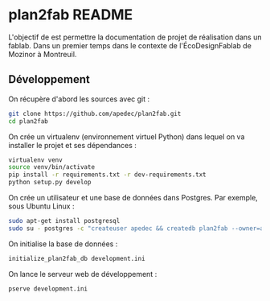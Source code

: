 # plan2fab README

L'objectif de est permettre la documentation de projet de réalisation dans un fablab. Dans un premier temps dans le contexte de l'ÉcoDesignFablab de Mozinor à Montreuil.

## Développement

On récupère d'abord les sources avec git :

```bash
git clone https://github.com/apedec/plan2fab.git
cd plan2fab
```

On crée un virtualenv (environnement virtuel Python) dans lequel on va installer le projet et ses dépendances :

```bash
virtualenv venv
source venv/bin/activate
pip install -r requirements.txt -r dev-requirements.txt
python setup.py develop
```

On crée un utilisateur et une base de données dans Postgres. Par exemple, sous Ubuntu Linux :

```bash
sudo apt-get install postgresql
sudo su - postgres -c "createuser apedec && createdb plan2fab --owner=apedec"
```

On initialise la base de données :

```bash
initialize_plan2fab_db development.ini
```

On lance le serveur web de développement :

```bash
pserve development.ini
```
